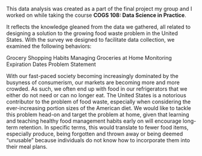 
This data analysis was created as a part of the final project my group and I worked on while taking the course **COGS 108: Data Science in Practice**.

It reflects the knowledge gleaned from the data we gathered, all related to designing a solution to the growing food waste problem in the United States. With the survey we designed to facilitate data collection, we examined the following behaviors:

Grocery Shopping Habits
Managing Groceries at Home
Monitoring Expiration Dates
Problem Statement

With our fast-paced society becoming increasingly dominated by the busyness of consumerism, our markets are becoming more and more crowded. As such, we often end up with food in our refrigerators that we either do not need or can no longer eat. The United States is a notorious contributor to the problem of food waste, especially when considering the ever-increasing portion sizes of the American diet. We would like to tackle this problem head-on and target the problem at home, given that learning and teaching healthy food management habits early on will encourage long-term retention. In specific terms, this would translate to fewer food items, especially produce, being forgotten and thrown away or being deemed “unusable” because individuals do not know how to incorporate them into their meal plans.
